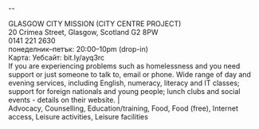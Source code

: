 
--

GLASGOW CITY MISSION (CITY CENTRE PROJECT)  
20 Crimea Street, Glasgow, Scotland G2 8PW  
0141 221 2630  
понеделник–петък: 20:00–10pm (drop-in)  
Карта: Уебсайт: bit.ly/ayq3rc  
If you are experiencing problems such as homelessness and you need support or just someone to talk to, email or phone. Wide range of day and evening services, including English, numeracy, literacy and IT classes; support for foreign nationals and young people; lunch clubs and social events - details on their website. |  
Advocacy, Counselling, Education/training, Food, Food (free), Internet access, Leisure activities, Leisure facilities  
  
